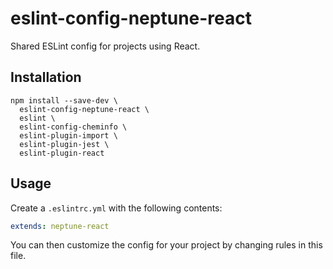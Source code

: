 # eslint-config-neptune-react

Shared ESLint config for projects using React.

## Installation

```
npm install --save-dev \
  eslint-config-neptune-react \
  eslint \
  eslint-config-cheminfo \
  eslint-plugin-import \
  eslint-plugin-jest \
  eslint-plugin-react
```

## Usage

Create a `.eslintrc.yml` with the following contents:

```yml
extends: neptune-react
```

You can then customize the config for your project by changing rules in this file.
